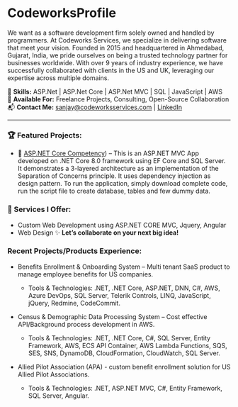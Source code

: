 # CodeworksProfile
We want as a software development firm solely owned and handled by programmers. At Codeworks Services, we specialize in delivering software that meet your vision. Founded in 2015 and headquartered in Ahmedabad, Gujarat, India, we pride ourselves on being a trusted technology partner for businesses worldwide. With over 9 years of industry experience, we have successfully collaborated with clients in the US and UK, leveraging our expertise across multiple domains.  

🔧 **Skills:** ASP.Net | ASP.Net Core | ASP.Net MVC | SQL | JavaScript | AWS   
💼 **Available For:** Freelance Projects, Consulting, Open-Source Collaboration  
📬 **Contact Me:** sanjay@codeworksservices.com | [LinkedIn](https://www.linkedin.com/company/codeworksservices/)  

---

### 🏆 Featured Projects:
- 🚀 [ASP.NET Core Competency](https://github.com/codeworks-services/AspNetCoreMvc)) – This is an ASP.NET MVC App developed on .NET Core 8.0 framework using EF Core and SQL Server. It demonstrates a 3-layered architecture as an implementation of the Separation of Concerns principle. It uses dependency injection as design pattern. To run the application, simply download complete code, run the script file to create database, tables and few dummy data.
  
### 💼 Services I Offer:
- Custom Web Development using ASP.NET CORE MVC, Jquery, Angular
- Web Design
✨ **Let’s collaborate on your next big idea!**

### Recent Projects/Products Experience: 
- Benefits Enrollment & Onboarding System – Multi tenant SaaS product to manage employee benefits for US companies.
  - Tools & Technologies: .NET, .NET Core, ASP.NET, DNN, C#, AWS, Azure DevOps, SQL Server, Telerik Controls, LINQ, JavaScript, jQuery, Redmine, CodeCommit.
 
- Census & Demographic Data Processing System – Cost effective API/Background process development in AWS.
  - Tools & Technologies: .NET, .NET Core, C#, SQL Server, Entity Framework, AWS, ECS API Container, AWS Lambda Functions, SQS, SES, SNS, DynamoDB, CloudFormation, CloudWatch, SQL Server.
 
- Allied Pilot Association (APA) - custom benefit enrollment solution for US Allied Pilot Associations.
  - Tools & Technologies: .NET, ASP.NET MVC, C#, Entity Framework, SQL Server, Angular.
  



